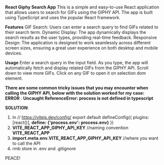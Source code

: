 **React Giphy Search App**
This is a simple and easy-to-use React application that allows users to search for GIFs using the GIPHY API. 
The app is built using TypeScript and uses the popular React framework.

**Features**
GIF Search: Users can enter a search query to find GIFs related to their search term.
Dynamic Display: The app dynamically displays the search results as the user types, providing real-time feedback.
Responsive Design: The application is designed to work seamlessly across different screen sizes, ensuring a great user experience on both desktop and mobile devices.

**Usage**
Enter a search query in the input field.
As you type, the app will automatically fetch and display related GIFs from the GIPHY API.
Scroll down to view more GIFs.
Click on any GIF to open it on selection dom element.

**There are some common tricky issues that you may encounter when calling the GIPHY API, below with the solution worked for my case:**
**ERROR** :
**Uncaught ReferenceError: process is not defined in typescript**

**SOLUTION**:
1. In // https://vitejs.dev/config/
    export default defineConfig({
      plugins: [react()],
      **define: {'process.env': process.env}**
    })
2. **VITE_REACT_APP_GIPHY_API_KEY** //naming convention **VITE_REACT_APP**
3. **import.meta.env.VITE_REACT_APP_GIPHY_API_KEY** //where you want to call the API
4. rmb store in .env and .gitignore

PEACE!


